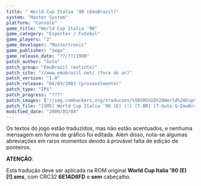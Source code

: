 ```yaml
---
title: " World Cup Italia '90 (EmuBrazil)"
system: "Master System"
platform: "Console"
game_title: "World Cup Italia '90"
game_category: "Esportes / Futebol"
game_players: "2"
game_developer: "Mastertronic"
game_publisher: "Sega"
game_release_date: "??/??/1990"
patch_author: "Guto"
patch_group: "EmuBrazil (extinto)"
patch_site: "//www.emubrazil.net/ (fora do ar)"
patch_version: "1.0"
patch_release: "04/03/2003 (provavelmente)"
patch_type: "IPS"
patch_progress: "???"
patch_images: ["//img.romhackers.org/traducoes/%5BSMS%5D%20World%20Cup%20Italia%20'90%20-%20EmuBrazil%20-%201.png","//img.romhackers.org/traducoes/%5BSMS%5D%20World%20Cup%20Italia%20'90%20-%20EmuBrazil%20-%202.png","//img.romhackers.org/traducoes/%5BSMS%5D%20World%20Cup%20Italia%20'90%20-%20EmuBrazil%20-%203.png"]
patch_file: "[SMS] World Cup Italia '90 (E) [!] [T-BR] [T-Guto G-EmuBrazil] [V-1.0 A-2003].zip"
modified_date: "2009/03/08"
---
```

Os textos do jogo estão traduzidos, mas não estão acentuados, e nenhuma mensagem em forma de gráfico foi editada. Além disso, nota-se algumas abreviações em raros momentos devido à provável falta de edição de ponteiros.

<b>ATENÇÃO</b>:

Esta tradução deve ser aplicada na ROM original <b>World Cup Italia '90 (E) [!].sms</b>, com CRC32 <b>6E1AD6FD</b> e <b>sem</b> cabeçalho.
